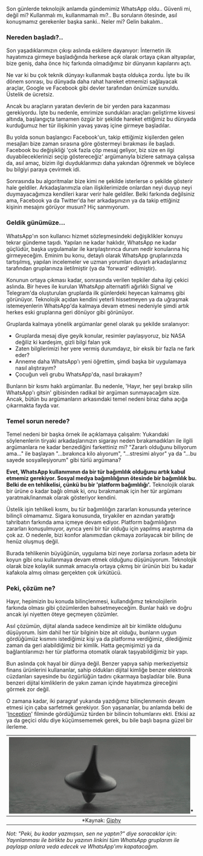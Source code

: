 Son günlerde teknolojik anlamda gündemimiz WhatsApp oldu.. Güvenli mi, değil mi? Kullanmalı mı, kullanmamalı mı?.. Bu soruların ötesinde, asıl konuşmamız gerekenler başka sanki.. Neler mi? Gelin bakalım.. 

### Nereden başladı?.. 
Son yaşadıklarımızın çıkışı aslında eskilere dayanıyor: İnternetin ilk hayatımıza girmeye başladığında herkese açık olarak ortaya çıkan altyapılar, bize geniş, daha önce hiç farkında olmadığımız bir dünyanın kapılarını açtı. 

Ne var ki bu çok teknik dünyayı kullanmak başta oldukça zordu. İşte bu ilk dönem sonrası, bu dünyada daha rahat hareket etmemizi sağlayacak araçlar, Google ve Facebook gibi devler tarafından önümüze sunuldu. Üstelik de ücretsiz. 

Ancak bu araçların yaratan devlerin de bir yerden para kazanması gerekiyordu. İşte bu nedenle, emrimize sundukları araçları geliştirme kisvesi altında, başlangıçta tamamen özgür bir şekilde hareket ettiğimiz bu dünyada kurduğumuz her tür ilişikinin  yavaş yavaş içine girmeye başladılar. 

Bu yolda sonun başlangıcı Facebook'un, takip ettiğimiz kişilerden gelen mesajları bize zaman sırasına göre göstermeyi bırakması ile başladı. Facebook bu değişikliği  'çok fazla çöp mesaj geliyor, biz size en ilgi duyabileceklerinizi seçip göstereceğiz' argümanıyla bizlere satmaya çalışsa da, asıl amaç, bizim ilgi duyduklarımızı daha yakından öğrenmek ve böylece bu bilgiyi paraya çevirmek idi.  

Sonrasında bu algoritmalar bize kimi ne şekilde isterlerse o şekilde gösterir hale geldiler. Arkadaşlarımızla olan ilişkilerimizde onlardan neyi duyup neyi duymayacağımıza kendileri karar verir hale geldiler. Belki farkında değilsiniz ama, Facebook ya da Twitter'da her arkadaşınızın ya da takip ettiğiniz kişinin mesajını görüyor musun? Hiç sanmıyorum.

### Geldik günümüze... 
WhatsApp'ın son kullanıcı hizmet sözleşmesindeki değişiklikler konuyu tekrar gündeme taşıdı. Yapılan ne kadar haklıdır, WhatsApp ne kadar güçlüdür, başka uygulamalar ile karşılaştırınca durum nedir konularına hiç girmeyeceğim. Eminim bu konu, detaylı olarak WhatsApp gruplarınızda tartışılmış, yapılan incelemeler ve uzman yorumları duyarlı arkadaşlarınız tarafından gruplarınıza iletilmiştir (ya da 'forward' edilmiştir). 

Konunun ortaya çıkması kadar, sonrasında verilen tepkiler daha ilgi çekici aslında. Bir heves ile kurulan WhatsApp alternatifi ağırlıklı Signal ve Telegram'da oluşturulan gruplarda ilk günlerdeki heyecan kalmamış gibi görünüyor. Teknolojik açıdan kendini yeterli hissetmeyen ya da uğraşmak istemeyenlerin WhatsApp'da kalmaya devam etmesi nedeniyle şimdi artık herkes eski gruplarına geri dönüyor gibi görünüyor. 

Gruplarda kalmaya yönelik argümanlar genel olarak şu şekilde sıralanıyor: 
- Gruplarda mesaj diye geyik konular, resimler paylaşıyoruz, biz NASA değiliz ki kardeşim, gizli bilgi falan yok
- Zaten bilgilerimizi her yere vermiş durumdayız, bir eksik bir fazla ne fark eder?
- Anneme daha WhatsApp'ı yeni öğrettim, şimdi başka bir uygulamaya nasıl alıştırayım?
- Çocuğun veli grubu WhatsApp'da, nasıl bırakayım?

Bunların bir kısmı haklı argümanlar. Bu nedenle, 'Hayır, her şeyi bırakıp silin WhatsApp'ı gitsin' gibisinden radikal bir argüman sunmayacağım size. Ancak, bütün bu argümanların arkasındaki temel nedeni biraz daha açığa çıkarmakta fayda var. 

### Temel sorun nerede?

Temel nedeni bir başka örnek ile açıklamaya çalışalım: Yukarıdaki söylenenlerin tiryaki arkadaşlarınızın sigarayı neden bırakamadıkları ile ilgili argümanlara ne kadar benzediğini farkettiniz mi? "Zararlı olduğunu biliyorum ama..." ile başlayan "...bırakınca kilo alıyorum", "...stresimi alıyor" ya da  "...bu sayede sosyalleşiyorum" gibi türlü argümana?

**Evet, WhatsApp kullanımının da bir tür bağımlılık olduğunu artık kabul etmemiz gerekiyor. Sosyal medya bağımlılığının ötesinde bir bağımlılık bu. Belki de en tehlikelisi, çünkü bu bir 'platform bağımlılığı'.** Teknolojik olarak bir ürüne o kadar bağlı olmak ki, onu bırakmamak için her tür argümanı yaratmak/inanmak olarak gösteriyor kendini.  

Üstelik işin tehlikeli kısmı, bu tür bağımlılığın zararları konusunda yeterince bilinçli olmamamız. Sigara konusunda, tiryakiler en azından yarattığı tahribatın farkında ama içmeye devam ediyor. Platform bağımlılığının zararları konuşulmuyor, ayrıca yeni bir tür olduğu için yapılmış araştırma da çok az. O nedenle, bizi konfor alanımızdan çıkmaya zorlayacak bir bilinç de henüz oluşmuş değil. 

Burada tehlikenin büyüğünün, uygulama bizi neye zorlarsa zorlasın adeta bir koyun gibi onu kullanmaya devam etmek olduğunu düşünüyorum. Teknolojik olarak bize kolaylık sunmak amacıyla ortaya çıkmış bir ürünün bizi bu kadar kafakola almış olması gerçekten çok ürkütücü. 

### Peki, çözüm ne?
Hayır, hepimizin bu konuda bilinçlenmesi, kullandığımız teknolojilerin farkında olması gibi çözümlerden bahsetmeyeceğim. Bunlar haklı ve doğru ancak iyi niyetten öteye geçmeyen çözümler. 

Asıl çözümün, dijital alanda sadece kendimize ait bir kimlikte olduğunu düşüyorum. İsim dahil her tür bilginin bize ait olduğu, bunların uygun gördüğümüz kısmını istediğimiz kişi ya da platforma verdiğimiz, dilediğimiz zaman da geri alabildiğimiz bir kimlik. Hatta geçmişimizi ya da bağlantılarımızı her tür platforma otomatik olarak taşıyabildiğimiz bir yapı. 

Bun aslında çok hayal bir dünya değil. Benzer yapıya sahip merkeziyetsiz finans ürünlerini kullananlar, sahip oldukları dijital kimliğe benzer elektronik cüzdanları sayesinde bu özgürlüğün tadını çıkarmaya başladılar bile. Buna benzeri dijital kimliklerin de yakın zaman içinde hayatımıza gireceğini görmek zor değil. 

O zamana kadar, iki paragraf yukarıda yazdığımız bilinçlenmenin devam etmesi için çaba sarfetmek gerekiyor. Son yaşananlar, bu anlamda belki de '[Inception](https://www.imdb.com/title/tt1375666/)' filminde gördüğümüz türden bir bilincin tohumlarını ekti. Etkisi az ya da geçici oldu diye küçümsememek gerek, bu bile başlı başına güzel bir ilerleme. 

| ![inception](/assets/inception.gif)*|
|:--:| 
| *Kaynak: [Giphy](http://gph.is/1syOaQ3)

*Not: "Peki, bu kadar yazmışsın, sen ne yaptın?" diye soracaklar için: Yayınlanması ile birlikte bu yazının linkini tüm WhatsApp gruplarım ile paylaşıp onlara veda edecek ve WhatsApp'ımı kapatacağım.*
